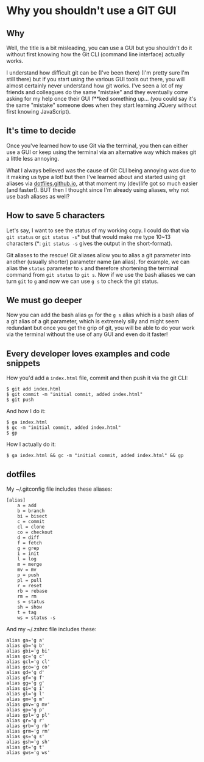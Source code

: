 # Why you shouldn't use a GIT GUI

## Why

Well, the title is a bit misleading, you can use a GUI but you shouldn't do it without first knowing how the Git CLI (command line interface) actually works.

I understand how difficult git can be (I've been there) (I'm pretty sure I'm still there) but if you start using the various GUI tools out there, you will almost certainly never understand how git works. I've seen a lot of my friends and colleagues do the same "mistake" and they eventually come asking for my help once their GUI f**ked something up... (you could say it's the same "mistake" someone does when they start learning JQuery without first knowing JavaScript).

## It's time to decide

Once you've learned how to use Git via the terminal, you then can either use a GUI or keep using the terminal via an alternative way which makes git a little less annoying.

What I always believed was the cause of Git CLI being annoying was due to it making us type a lot! but then I've learned about and started using git aliases via [dotfiles.github.io](http://dotfiles.github.io/), at that moment my (dev)life got so much easier (and faster!). BUT then I thought since I'm already using aliases, why not use bash aliases as well?

## How to save 5 characters

Let's say, I want to see the status of my working copy. I could do that via `git status` or `git status -s`\* but that would make me type 10~13 characters  (\*: `git status -s` gives the output in the short-format).

Git aliases to the rescue! Git aliases allow you to alias a git parameter into another (usually shorter) parameter name (an alias). for example, we can alias the `status` parameter to `s` and therefore shortening the terminal command from `git status` to `git s`. Now if we use the bash aliases we can turn `git` to `g` and now we can use `g s` to check the git status.


## We must go deeper

Now you can add the bash alias `gs` for the `g s` alias which is a bash alias of a git alias of a git parameter, which is extremely silly and might seem redundant but once you get the grip of git, you will be able to do your work via the terminal without the use of any GUI and even do it faster!

## Every developer loves examples and code snippets

How you'd add a `index.html` file, commit and then push it via the git CLI:

	$ git add index.html
	$ git commit -m "initial commit, added index.html"
	$ git push

And how I do it:

	$ ga index.html
	$ gc -m "initial commit, added index.html"
	$ gp

How I actually do it:

	$ ga index.html && gc -m "initial commit, added index.html" && gp

## dotfiles

My ~/.gitconfig file includes these aliases:

	[alias]
		a = add
		b = branch
		bi = bisect
		c = commit
		cl = clone
		co = checkout
		d = diff
		f = fetch
		g = grep
		i = init
		l = log
		m = merge
		mv = mv
		p = push
		pl = pull
		r = reset
		rb = rebase
		rm = rm
		s = status
		sh = show
		t = tag
		ws = status -s

And my ~/.zshrc file includes these:

	alias ga='g a'
	alias gb='g b'
	alias gbi='g bi'
	alias gc='g c'
	alias gcl='g cl'
	alias gco='g co'
	alias gd='g d'
	alias gf='g f'
	alias gg='g g'
	alias gi='g i'
	alias gl='g l'
	alias gm='g m'
	alias gmv='g mv'
	alias gp='g p'
	alias gpl='g pl'
	alias gr='g r'
	alias grb='g rb'
	alias grm='g rm'
	alias gs='g s'
	alias gsh='g sh'
	alias gt='g t'
	alias gws='g ws'
